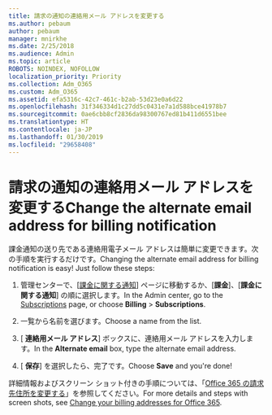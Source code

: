 ```yaml
---
title: 請求の通知の連絡用メール アドレスを変更する
ms.author: pebaum
author: pebaum
manager: mnirkhe
ms.date: 2/25/2018
ms.audience: Admin
ms.topic: article
ROBOTS: NOINDEX, NOFOLLOW
localization_priority: Priority
ms.collection: Adm_O365
ms.custom: Adm_O365
ms.assetid: efa5316c-42c7-461c-b2ab-53d23e0a6d22
ms.openlocfilehash: 31f346334d1c27dd5c0431e7a1d588bce41978b7
ms.sourcegitcommit: 0ae6cbb8cf2836da98300767ed81b411d6551bee
ms.translationtype: HT
ms.contentlocale: ja-JP
ms.lasthandoff: 01/30/2019
ms.locfileid: "29658408"
---
```

# <a name="change-the-alternate-email-address-for-billing-notification"></a><span data-ttu-id="d5d66-102">請求の通知の連絡用メール アドレスを変更する</span><span class="sxs-lookup"><span data-stu-id="d5d66-102">Change the alternate email address for billing notification</span></span>

<span data-ttu-id="d5d66-p101">課金通知の送り先である連絡用電子メール アドレスは簡単に変更できます。次の手順を実行するだけです。</span><span class="sxs-lookup"><span data-stu-id="d5d66-p101">Changing the alternate email address for billing notification is easy! Just follow these steps:</span></span>
  
1. <span data-ttu-id="d5d66-105">管理センターで、[[課金に関する通知](https://go.microsoft.com/fwlink/p/?linkid=853212)] ページに移動するか、[**課金**]、[**課金に関する通知**] の順に選択します。</span><span class="sxs-lookup"><span data-stu-id="d5d66-105">In the Admin center, go to the [Subscriptions](https://go.microsoft.com/fwlink/p/?linkid=853212) page, or choose **Billing** \> **Subscriptions**.</span></span>
    
2. <span data-ttu-id="d5d66-106">一覧から名前を選びます。</span><span class="sxs-lookup"><span data-stu-id="d5d66-106">Choose a name from the list.</span></span>
    
3. <span data-ttu-id="d5d66-107">[ **連絡用メール アドレス**] ボックスに、連絡用メール アドレスを入力します。</span><span class="sxs-lookup"><span data-stu-id="d5d66-107">In the **Alternate email** box, type the alternate email address.</span></span> 
    
4. <span data-ttu-id="d5d66-108">[ **保存**] を選択したら、完了です。</span><span class="sxs-lookup"><span data-stu-id="d5d66-108">Choose **Save** and you're done!</span></span> 
    
<span data-ttu-id="d5d66-109">詳細情報およびスクリーン ショット付きの手順については、「[Office 365 の請求先住所を変更する](https://support.office.com/article/Change-your-billing-addresses-for-Office-365-for-business-a25c10d6-c1e9-4299-9185-25178df9eba6)」を参照してください。</span><span class="sxs-lookup"><span data-stu-id="d5d66-109">For more details and steps with screen shots, see [Change your billing addresses for Office 365](https://support.office.com/article/Change-your-billing-addresses-for-Office-365-for-business-a25c10d6-c1e9-4299-9185-25178df9eba6).</span></span>
  

